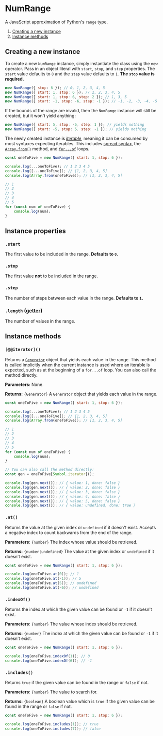# NumRange

A JavaScript approximation of [Python's `range` type](https://docs.python.org/3/library/stdtypes.html#range).

1. [Creating a new instance](#creating-a-new-instance)
2. [Instance methods](#instance-methods)

## Creating a new instance

To create a new `NumRange` instance, simply instantiate the class using the `new` operator. Pass in an object literal with `start`, `stop`, and `step` properties. The `start` value defaults to `0` and the `step` value defaults to `1`. **The `stop` value is required.**

```js
new NumRange({ stop: 6 }); // 0, 1, 2, 3, 4, 5
new NumRange({ start: 1, stop: 6 }); // 1, 2, 3, 4, 5
new NumRange({ start: 1, stop: 6, step: 2 }); // 1, 3, 5
new NumRange({ start: -1, stop: -6, step: -1 }); // -1, -2, -3, -4, -5
```

If the bounds of the range are invalid, then the `NumRange` instance will still be created, but it won't yield anything:

```js
new NumRange({ start: 5, stop: -5, step: 1 }); // yields nothing
new NumRange({ start: -5, stop: 5, step: -1 }); // yields nothing
```

The newly created instance is [<i>iterable</i>](https://developer.mozilla.org/en-US/docs/Web/JavaScript/Guide/Iterators_and_Generators#iterables), meaning it can be consumed by most syntaxes expecting iterables. This includes [spread syntax](https://developer.mozilla.org/en-US/docs/Web/JavaScript/Reference/Operators/Spread_syntax), the [`Array.from()`](https://developer.mozilla.org/en-US/docs/Web/JavaScript/Reference/Global_Objects/Array/from) method, and [`for...of`](https://developer.mozilla.org/en-US/docs/Web/JavaScript/Reference/Statements/for...of) loops.

```js
const oneToFive = new NumRange({ start: 1, stop: 6 });

console.log(...oneToFive); // 1 2 3 4 5
console.log([...oneToFive]); // [1, 2, 3, 4, 5]
console.log(Array.from(oneToFive)); // [1, 2, 3, 4, 5]

// 1
// 2
// 3
// 4
// 5
for (const num of oneToFive) {
	console.log(num);
}
```

## Instance properties

### `.start`

The first value to be included in the range. **Defaults to `0`.**

### `.stop`

The first value **not** to be included in the range.

### `.step`

The number of steps between each value in the range. **Defaults to `1`.**

### `.length` ([getter](https://developer.mozilla.org/en-US/docs/Web/JavaScript/Reference/Functions/get))

The number of values in the range.

## Instance methods

### `[@@iterator]()`

Returns a [`Generator`](https://developer.mozilla.org/en-US/docs/Web/JavaScript/Reference/Global_Objects/Generator) object that yields each value in the range. This method is called implicitly when the current instance is used where an iterable is expected, such as at the beginning of a `for...of` loop. You can also call the method directly.

**Parameters:** None.

**Returns:** `{Generator}` A `Generator` object that yields each value in the range.

```js
const oneToFive = new NumRange({ start: 1, stop: 6 });

console.log(...oneToFive); // 1 2 3 4 5
console.log([...oneToFive]); // [1, 2, 3, 4, 5]
console.log(Array.from(oneToFive)); // [1, 2, 3, 4, 5]

// 1
// 2
// 3
// 4
// 5
for (const num of oneToFive) {
	console.log(num);
}

// You can also call the method directly:
const gen = oneToFive[Symbol.iterator]();

console.log(gen.next()); // { value: 1, done: false }
console.log(gen.next()); // { value: 2, done: false }
console.log(gen.next()); // { value: 3, done: false }
console.log(gen.next()); // { value: 4, done: false }
console.log(gen.next()); // { value: 5, done: false }
console.log(gen.next()); // { value: undefined, done: true }
```

### `.at()`

Returns the value at the given index or `undefined` if it doesn't exist. Accepts a negative index to count backwards from the end of the range.

**Parameters:** `{number}` The index whose value should be retrieved.

**Returns:** `{number|undefined}` The value at the given index or `undefined` if it doesn't exist.

```js
const oneToFive = new NumRange({ start: 1, stop: 6 });

console.log(oneToFive.at(0)); // 1
console.log(oneToFive.at(-1)); // 5
console.log(oneToFive.at(5)); // undefined
console.log(oneToFive.at(-6)); // undefined
```

### `.indexOf()`

Returns the index at which the given value can be found or `-1` if it doesn't exist.

**Parameters:** `{number}` The value whose index should be retrieved.

**Returns:** `{number}` The index at which the given value can be found or `-1` if it doesn't exist.

```js
const oneToFive = new NumRange({ start: 1, stop: 6 });

console.log(oneToFive.indexOf(1)); // 0
console.log(oneToFive.indexOf(6)); // -1
```

### `.includes()`

Returns `true` if the given value can be found in the range or `false` if not.

**Parameters:** `{number}` The value to search for.

**Returns:** `{boolean}` A boolean value which is `true` if the given value can be found in the range or `false` if not.

```js
const oneToFive = new NumRange({ start: 1, stop: 6 });

console.log(oneToFive.includes(1)); // true
console.log(oneToFive.includes(7)); // false
```
